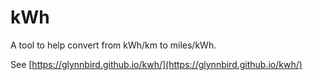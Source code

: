 # kWh

A tool to help convert from kWh/km to miles/kWh.

See [https://glynnbird.github.io/kwh/](https://glynnbird.github.io/kwh/)
